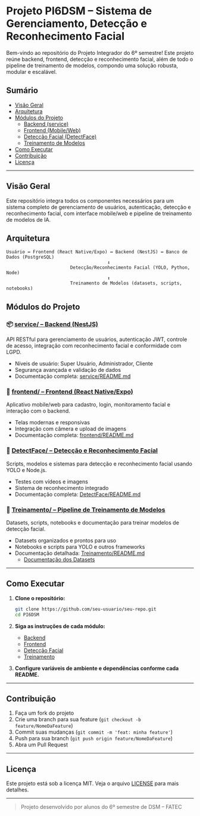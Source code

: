 # Projeto PI6DSM – Sistema de Gerenciamento, Detecção e Reconhecimento Facial

Bem-vindo ao repositório do Projeto Integrador do 6º semestre! Este projeto reúne backend, frontend, detecção e reconhecimento facial, além de todo o pipeline de treinamento de modelos, compondo uma solução robusta, modular e escalável.

## Sumário
- [Visão Geral](#visão-geral)
- [Arquitetura](#arquitetura)
- [Módulos do Projeto](#módulos-do-projeto)
  - [Backend (service)](service/README.md)
  - [Frontend (Mobile/Web)](frontend/README.md)
  - [Detecção Facial (DetectFace)](DetectFace/README.md)
  - [Treinamento de Modelos](Treinamento/README.md)
- [Como Executar](#como-executar)
- [Contribuição](#contribuição)
- [Licença](#licença)

---

## Visão Geral
Este repositório integra todos os componentes necessários para um sistema completo de gerenciamento de usuários, autenticação, detecção e reconhecimento facial, com interface mobile/web e pipeline de treinamento de modelos de IA.

## Arquitetura
```
Usuário ↔️ Frontend (React Native/Expo) ↔️ Backend (NestJS) ↔️ Banco de Dados (PostgreSQL)
                                      ↕
                        Detecção/Reconhecimento Facial (YOLO, Python, Node)
                                      ↕
                        Treinamento de Modelos (datasets, scripts, notebooks)
```

## Módulos do Projeto

### 📦 [service/ – Backend (NestJS)](service/README.md)
API RESTful para gerenciamento de usuários, autenticação JWT, controle de acesso, integração com reconhecimento facial e conformidade com LGPD.

- Níveis de usuário: Super Usuário, Administrador, Cliente
- Segurança avançada e validação de dados
- Documentação completa: [service/README.md](service/README.md)

### 📱 [frontend/ – Frontend (React Native/Expo)](frontend/README.md)
Aplicativo mobile/web para cadastro, login, monitoramento facial e interação com o backend.

- Telas modernas e responsivas
- Integração com câmera e upload de imagens
- Documentação completa: [frontend/README.md](frontend/README.md)

### 🤖 [DetectFace/ – Detecção e Reconhecimento Facial](DetectFace/README.md)
Scripts, modelos e sistemas para detecção e reconhecimento facial usando YOLO e Node.js.

- Testes com vídeos e imagens
- Sistema de reconhecimento integrado
- Documentação completa: [DetectFace/README.md](DetectFace/README.md)

### 🧠 [Treinamento/ – Pipeline de Treinamento de Modelos](Treinamento/README.md)
Datasets, scripts, notebooks e documentação para treinar modelos de detecção facial.

- Datasets organizados e prontos para uso
- Notebooks e scripts para YOLO e outros frameworks
- Documentação detalhada: [Treinamento/README.md](Treinamento/README.md)
  - [Documentação dos Datasets](Treinamento/Documentation/README.md)

---

## Como Executar

1. **Clone o repositório:**
   ```bash
   git clone https://github.com/seu-usuario/seu-repo.git
   cd PI6DSM
   ```
2. **Siga as instruções de cada módulo:**
   - [Backend](service/README.md)
   - [Frontend](frontend/README.md)
   - [Detecção Facial](DetectFace/README.md)
   - [Treinamento](Treinamento/README.md)

3. **Configure variáveis de ambiente e dependências conforme cada README.**

---

## Contribuição

1. Faça um fork do projeto
2. Crie uma branch para sua feature (`git checkout -b feature/NomeDaFeature`)
3. Commit suas mudanças (`git commit -m 'feat: minha feature'`)
4. Push para sua branch (`git push origin feature/NomeDaFeature`)
5. Abra um Pull Request

---

## Licença

Este projeto está sob a licença MIT. Veja o arquivo [LICENSE](LICENSE) para mais detalhes.

---

> Projeto desenvolvido por alunos do 6º semestre de DSM – FATEC
